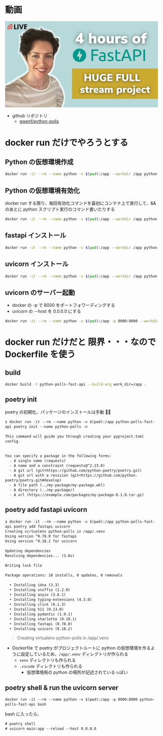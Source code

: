 # 動画

![](/images/2022-07-05-21-50-50.png)

- github リポジトリ
  - [gwenf/python-polls](https://github.com/gwenf/python-polls)

# docker run だけでやろうとする
## Python の仮想環境作成

```bash
docker run -it --rm --name python -v $(pwd):/app --workdir /app python:3.9.0 python -mvenv venv
```

## Python の仮想環境有効化

docker run する限り、毎回有効化コマンドを最初にコンテナ上で実行して、&& のあとに python スクリプト実行のコマンド書いたりする

```bash
docker run -it --rm --name python -v $(pwd):/app --workdir /app python:3.9.0 bash -c  "source venv/bin/activate"
```

## fastapi インストール

```bash
docker run -it --rm --name python -v $(pwd):/app --workdir /app python:3.9.0 bash -c  "source venv/bin/activate && pip install fastapi"
```

## uvicorn インストール

```bash
docker run -it --rm --name python -v $(pwd):/app --workdir /app python:3.9.0 bash -c  "source venv/bin/activate && pip install uvicorn"
```

## uvicorn のサーバー起動

- docker の -p で 8000 をポートフォワーディングする
- uvicorn の --host を 0.0.0.0 にする

```bash
docker run -it --rm --name python -v $(pwd):/app -p 8000:8000 --workdir /app python:3.9.0 bash -c  "source venv/bin/activate && uvicorn main:app --reload --host 0.0.0.0"
```

# docker run だけだと 限界・・・なので Dockerfile を使う

## build

```bash
docker build -t python-polls-fast-api --build-arg work_dir=/app .
```

## poetry init

poetry の初期化、パッケージのインストールは手動 👨‍💻

```
❯ docker run -it --rm --name python -v $(pwd):/app python-polls-fast-api poetry init --name python-polls -n

This command will guide you through creating your pyproject.toml config.


You can specify a package in the following forms:
  - A single name (requests)
  - A name and a constraint (requests@^2.23.0)
  - A git url (git+https://github.com/python-poetry/poetry.git)
  - A git url with a revision (git+https://github.com/python-poetry/poetry.git#develop)
  - A file path (../my-package/my-package.whl)
  - A directory (../my-package/)
  - A url (https://example.com/packages/my-package-0.1.0.tar.gz)
```

## poetry add fastapi uvicorn

```
❯ docker run -it --rm --name python -v $(pwd):/app python-polls-fast-api poetry add fastapi uvicorn
Creating virtualenv python-polls in /app/.venv
Using version ^0.78.0 for fastapi
Using version ^0.18.2 for uvicorn

Updating dependencies
Resolving dependencies... (3.0s)

Writing lock file

Package operations: 10 installs, 0 updates, 0 removals

  • Installing idna (3.3)
  • Installing sniffio (1.2.0)
  • Installing anyio (3.6.1)
  • Installing typing-extensions (4.3.0)
  • Installing click (8.1.3)
  • Installing h11 (0.13.0)
  • Installing pydantic (1.9.1)
  • Installing starlette (0.19.1)
  • Installing fastapi (0.78.0)
  • Installing uvicorn (0.18.2)

```

> Creating virtualenv python-polls in /app/.venv
- Dockerfile で poetry がプロジェクトルートに python の仮想環境を作るように設定しているため、`/app/.venv` ディレクトリが作られる
  - `venv` ディレクトリも作られる
  - `.vscode` ディレクトリも作られる
    - 仮想環境用の python の場所が記述されているっぽい

## poetry shell & run the uvicorn server

```
docker run -it --rm --name python -v $(pwd):/app -p 8000:8000 python-polls-fast-api bash
```

bash に入ったら、

```
# poetry shell
# uvicorn main:app --reload --host 0.0.0.0
```
